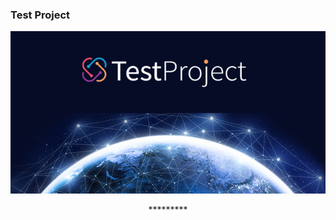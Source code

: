 ### Test Project



<p align="left" > <img src="assets/img/test.jpg" width="1000px"/> </p>




<p align="center">*********</p>


